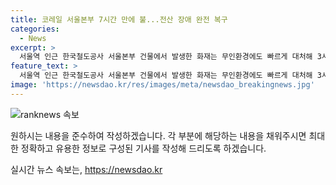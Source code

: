 ```yaml
---
title: 코레일 서울본부 7시간 만에 불...전산 장애 완전 복구
categories:
  - News
excerpt: >
  서울역 인근 한국철도공사 서울본부 건물에서 발생한 화재는 무인환경에도 빠르게 대처해 3시간 반 만에 진압되었습니다. 피해는 인명피해 없이 기자 업무에 영향을 미쳤으나, 코레일은 7시간 20분만에 모든 서비스를 복구했습니다. 소방당국은 화재의 원인과 피해 규모를 조사 중입니다.
feature_text: >
  서울역 인근 한국철도공사 서울본부 건물에서 발생한 화재는 무인환경에도 빠르게 대처해 3시간 반 만에 진압되었습니다. 피해는 인명피해 없이 기자 업무에 영향을 미쳤으나, 코레일은 7시간 20분만에 모든 서비스를 복구했습니다. 소방당국은 화재의 원인과 피해 규모를 조사 중입니다.
image: 'https://newsdao.kr/res/images/meta/newsdao_breakingnews.jpg'
---
```


<p><img src="https://newsdao.kr/res/images/meta/newsdao_breakingnews.jpg" alt="ranknews 속보" /></p>

<p>원하시는 내용을 준수하여 작성하겠습니다. 각 부분에 해당하는 내용을 채워주시면 최대한 정확하고 유용한 정보로 구성된 기사를 작성해 드리도록 하겠습니다.</p>
실시간 뉴스 속보는, <a href="https://newsdao.kr" rel="dofollow">https://newsdao.kr</a>


